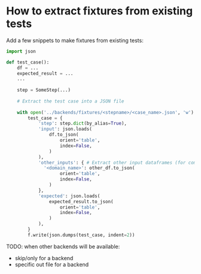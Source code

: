 # How to extract fixtures from existing tests

Add a few snippets to make fixtures from existing tests:

```python
import json

def test_case():
    df = ...
    expected_result = ...
    ...
    
    step = SomeStep(...)
    
    # Extract the test case into a JSON file
    
    with open('../backends/fixtures/<stepname>/<case_name>.json', 'w') as f:
        test_case = {
            'step': step.dict(by_alias=True),
            'input': json.loads(
                df.to_json(
                    orient='table',
                    index=False,
                )
            ),
            'other_inputs': { # Extract other input dataframes (for combinations)
              '<domain_name>': other_df.to_json(
                    orient='table',
                    index=False,
                )
            },
            'expected': json.loads(
                expected_result.to_json(
                    orient='table',
                    index=False,
                )
            ),
        }
        f.write(json.dumps(test_case, indent=2))

```

TODO:
when other backends will be available:
- skip/only for a backend
- specific out file for a backend
